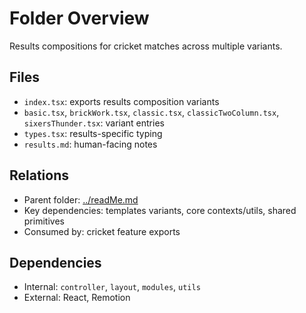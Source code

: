 # Folder Overview

Results compositions for cricket matches across multiple variants.

## Files

- `index.tsx`: exports results composition variants
- `basic.tsx`, `brickWork.tsx`, `classic.tsx`, `classicTwoColumn.tsx`, `sixersThunder.tsx`: variant entries
- `types.tsx`: results-specific typing
- `results.md`: human-facing notes

## Relations

- Parent folder: [../readMe.md](../readMe.md)
- Key dependencies: templates variants, core contexts/utils, shared primitives
- Consumed by: cricket feature exports

## Dependencies

- Internal: `controller`, `layout`, `modules`, `utils`
- External: React, Remotion

